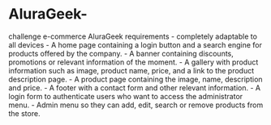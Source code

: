 # AluraGeek-
challenge e-commerce AluraGeek  requirements - completely adaptable to all devices  - A home page containing a login button and a search engine for products offered by the company. - A banner containing discounts, promotions or relevant information of the moment. - A gallery with product information such as image, product name, price, and a link to the product description page. - A product page containing the image, name, description and price. - A footer with a contact form and other relevant information. - A login form to authenticate users who want to access the administrator menu. - Admin menu so they can add, edit, search or remove products from the store.

